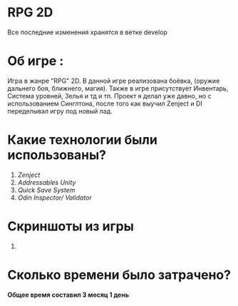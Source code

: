 # RPG 2D
Все последние изменения хранятся в ветке develop

# Об игре :

Игра в жанре "RPG" 2D. В данной игре реализована боёвка, (оружие дальнего боя, ближнего, магия). Также в игре присутствует Инвентарь, Система уровней, Зелья и тд и тп.
Проект я делал уже давно, но с использованием Синглтона, после того как выучил Zenject и DI переделывал игру под новый лад.

# Какие технологии были использованы?

1. *Zenject*
2. *Addressables Unity*
3. *Quick Save System*
4. *Odin Inspector/ Validator*

# Скриншоты из игры

1. ![]()

# Сколько времени было затрачено?

**Общее время составил 3 месяц 1 день**
